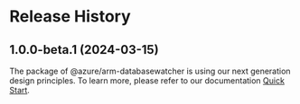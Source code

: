 # Release History
    
## 1.0.0-beta.1 (2024-03-15)

The package of @azure/arm-databasewatcher is using our next generation design principles. To learn more, please refer to our documentation [Quick Start](https://aka.ms/js-track2-quickstart).
